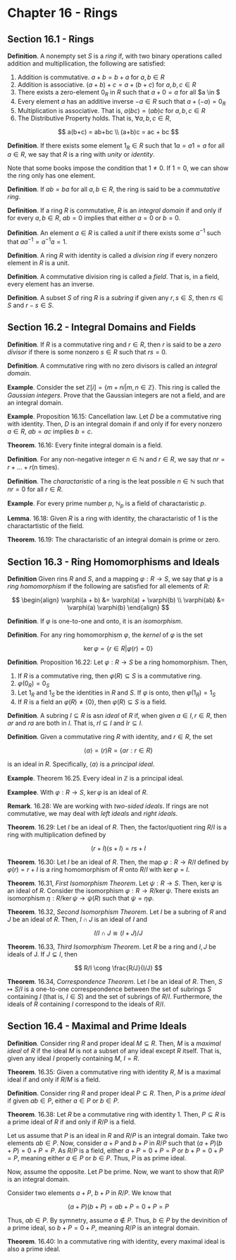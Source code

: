 # Chapter 16 - Rings

## Section 16.1 - Rings

**Definition**. A nonempty set $S$ is a *ring* if, with two binary operations called addition and multipllication, the following are satisfied:

1. Addition is commutative. $a + b = b + a$ for $a, b \in R$
2. Addition is associative. $(a + b) + c = a + (b + c)$ for $a, b, c \in R$
3. There exists a zero-element $0_R$ in $R$ such that $a + 0 = a$ for all $a \in $
4. Every element $a$ has an additive inverse $-a \in R$ such that $a + (-a) = 0_R$
5. Multiplication is associative. That is, $a(bc) = (ab)c$ for $a, b, c \in R$
6. The Distributive Property holds. That is, $\forall a, b, c \in R,$

$$
a(b+c) = ab+bc \\
(a+b)c = ac + bc
$$

**Definition**. If there exists some element $1_R \in R$ such that $1a = a1 = a$ for all $a \in R$, we say that $R$ is a ring with *unity* or *identity*.

Note that some books impose the condition that $1 \neq 0$. If $1 = 0$, we can show the ring only has one element.

**Definition**. If $ab = ba$ for all $a, b \in R$, the ring is said to be a *commutative ring*.

**Definition**. If a ring $R$ is commutative, $R$ is an *integral domain* if and only if for every $a, b \in R$, $ab = 0$ implies that either $a = 0$ or $b = 0$.

**Definition**. An element $a \in R$ is called a *unit* if there exists some $a^{-1}$ such that $a a^{-1} = a^{-1} a = 1$.

**Definition**. A ring $R$ with identity is called a *division ring* if every nonzero element in $R$ is a unit.

**Definition**. A commutative division ring is called a *field*. That is, in a field, every element has an inverse.

**Definition**. A subset $S$ of ring $R$ is a *subring* if given any $r, s \in S$, then $rs \in S$ and $r - s \in S$.

## Section 16.2 - Integral Domains and Fields

**Definition**. If $R$ is a commutative ring and $r \in R$, then $r$ is said to be a *zero divisor* if there is some nonzero $s \in R$ such that $rs = 0$.

**Definition**. A commutative ring with no zero divisors is called an *integral domain*.

**Example**. Consider the set $\mathbb{Z}[i] = \{m + ni | m, n \in \mathbb{Z}\}$. This ring is called the *Gaussian integers*. Prove that the Gaussian integers are not a field, and are an integral domain.

**Example**. Proposition 16.15: Cancellation law. Let $D$ be a commutative ring with identity. Then, $D$ is an integral domain if and only if for every nonzero $a \in R$, $ab = ac$ implies $b = c$.

**Theorem**. 16.16: Every finite integral domain is a field.

**Definition**. For any non-negative integer $n \in \mathbb{N}$ and $r \in R$, we say that $nr = r + \ldots + r \text{(n times)}$.

**Definition**. The *charactaristic* of a ring is the leat possible $n \in \mathbb{N}$ such that $nr = 0$ for all $r \in R$.

**Example**. For every prime number $p$, $\mathbb{N}_p$ is a field of charactaristic $p$.

**Lemma**. 16.18: Given $R$ is a ring with identity, the charactaristic of $1$ is the charactartistic of the field.

**Theorem**. 16.19: The charactaristic of an integral domain is prime or zero.

## Section 16.3 - Ring Homomorphisms and Ideals

**Definition** Given rins $R$ and $S$, and a mapping $\varphi: R \rightarrow S$, we say that $\varphi$ is a *ring homomorphism* if the following are satisfied for all elements of $R$:

$$
\begin{align}
    \varphi(a + b) &= \varphi(a) + \varphi(b) \\
    \varphi(ab) &= \varphi(a) \varphi(b)
\end{align}
$$

**Definition**. If $\varphi$ is one-to-one and onto, it is an *isomorphism*.

**Definition**. For any ring homomorphism $\varphi$, the *kernel* of $\varphi$ is the set

$$
\ker \varphi = \{ r \in R | \varphi(r) = 0 \}
$$

**Definition**. Proposition 16.22: Let $\varphi: R \rightarrow S$ be a ring homomorphism. Then,

1. If $R$ is a commutative ring, then $\varphi(R) \subseteq S$ is a commutative ring.
2. $\varphi(0_R) = 0_S$
3. Let $1_R$ and $1_S$ be the identities in $R$ and $S$. If $\varphi$ is onto, then $\varphi(1_R) = 1_S$
4. If $R$ is a field an $\varphi(R) \neq \{0\}$, then $\varphi(R) \subseteq S$ is a field.

**Definition**. A subring $I \subseteq R$ is asn *ideal* of $R$ if, when given $a \in I, r \in R$, then $ar$ and $ra$ are both in $I$. That is, $rI \subseteq I$ and $Ir \subseteq I$.

**Definition**. Given a commutative ring $R$ with identity, and $r \in R$, the set

$$
\langle a \rangle = (r)R = \{ ar : r \in R \}
$$

is an ideal in $R$. Specifically, $\langle a \rangle$ is a *principal ideal*.

**Example**. Theorem 16.25. Every ideal in $\mathbb{Z}$ is a principal ideal.

**Examplee**. With $\varphi: R \rightarrow S$, $\ker \varphi$ is an ideal of $R$.

**Remark**. 16.28: We are working with *two-sided ideals*. If rings are not commutative, we may deal with *left ideals* and *right ideals*.

**Theorem**. 16.29: Let  $I$ be an ideal of $R$. Then, the factor/quotient ring $R/I$ is a ring with multiplication defined by

$$
(r + I)(s + I) = rs + I
$$

**Theorem**. 16.30: Let $I$ be an ideal of $R$. Then, the map $\varphi: R \rightarrow R/I$ defined by $\varphi(r) = r + I$ is a ring homomorphism of $R$ onto $R/I$ with $\ker \varphi = I$.

**Theorem**. 16.31, *First Isomorphism Theorem*. Let $\psi: R \rightarrow S$. Then, $\ker \psi$ is an ideal of $R$. Consider the isomorphism $\varphi: R \rightarrow R/\ker \psi$. There exists an isomorphism $\eta: R / \ker \psi \rightarrow \psi(R)$ such that $\psi = \eta \varphi$.

**Theorem**. 16.32, *Second Isomorphism Theorem*. Let $I$ be a subring of $R$ and $J$ be an ideal of $R$. Then, $I \cap J$ is an ideal of $I$ and

$$
I/I \cap J \cong (I + J) / J
$$

**Theorem**. 16.33, *Third Isomorphism Theorem*. Let $R$ be a ring and $I, J$ be ideals of J. If $J \subsetneq I$, then

$$
R/I \cong \frac{R/J}{I/J}
$$

**Theorem**. 16.34, *Correspondence Theorem*. Let $I$ be an ideal of $R$. Then, $S \mapsto S/I$ is a one-to-one correspeondence between the set of subrings $S$ containing $I$ (that is, $I \in S$) and the set of subrings of $R/I$. Furthermore, the ideals of $R$ containing $I$ correspond to the ideals of $R/I$.

## Section 16.4 - Maximal and Prime Ideals

**Definition**. Consider ring $R$ and proper ideal $M \subseteq R$. Then, $M$ is a *maximal ideal* of $R$ if the ideal $M$ is not a subset of any ideal except $R$ itself. That is, given any ideal $I$ properly containing $M$, $I = R$.

**Theorem**. 16.35: Given a commutative ring with identity $R$, $M$ is a maximal ideal if and only if $R/M$ is a field.

**Definition**. Consider ring $R$ and proper ideal $P \subseteq R$. Then, $P$ is a *prime ideal* if given $ab \in P$, either $a \in P$ or $b \in P$.

**Theorem**. 16.38: Let $R$ be a commutative ring with identity $1$. Then, $P \subseteq R$ is a prime ideal of $R$ if and only if $R/P$ is a field.

Let us assume that $P$ is an ideal in $R$ and $R/P$ is an integral domain. Take two elements $ab \in P$. Now, consider $a + P$ and $b + P$ in $R/P$ such that $(a+P)(b+P) = 0+P = P$. As $R/P$ is a field, either $a + P = 0 + P = P$ or $b + P = 0 + P = P$, meaning either $a \in P$ or $b \in P$. Thus, $P$ is as prime ideal.

Now, assume the opposite. Let $P$ be prime. Now, we want to show that $R/P$ is an integral domain.

Consider two elements $a + P$, $b + P$ in $R/P$. We know that

$$
(a + P)(b + P) = ab + P = 0 + P = P
$$

Thus, $ab \in P$. By symnetry, assume $a \notin P$. Thus, $b \in P$ by the  devinition of a prime ideal, so $b + P = 0 + P$, meaning $R/P$ is an integral domain.

**Theorem**. 16.40: In a commutative ring with identity, every maximal ideal is also a prime ideal.
